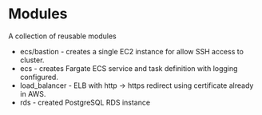 # Modules

A collection of reusable modules

* ecs/bastion - creates a single EC2 instance for allow SSH access to cluster.
* ecs - creates Fargate ECS service and task definition with logging configured. 
* load_balancer - ELB with http -> https redirect using certificate already in AWS.
* rds - created PostgreSQL RDS instance